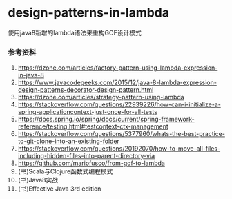 # design-patterns-in-lambda
使用java8新增的lambda语法来重构GOF设计模式

### 参考资料
1. https://dzone.com/articles/factory-pattern-using-lambda-expression-in-java-8
2. https://www.javacodegeeks.com/2015/12/java-8-lambda-expression-design-patterns-decorator-design-pattern.html
3. https://dzone.com/articles/strategy-pattern-using-lambda
4. https://stackoverflow.com/questions/22939226/how-can-i-initialize-a-spring-applicationcontext-just-once-for-all-tests
5. https://docs.spring.io/spring/docs/current/spring-framework-reference/testing.html#testcontext-ctx-management
6. https://stackoverflow.com/questions/5377960/whats-the-best-practice-to-git-clone-into-an-existing-folder
7. https://stackoverflow.com/questions/20192070/how-to-move-all-files-including-hidden-files-into-parent-directory-via
8. https://github.com/mariofusco/from-gof-to-lambda
9. (书)Scala与Clojure函数式编程模式
10. (书)Java8实战
11. (书)Effective Java 3rd edition
